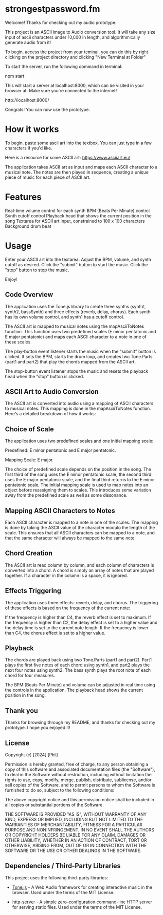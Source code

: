 # strongestpassword.fm

Welcome! Thanks for checking out my audio prototype.

This project is an ASCII image to Audio conversion tool. It will take any size input of ascii characters under 10,000 in length, and algorithmically generate audio from it!


To begin, access the project from your teminal. you can do this by right clicking on the project directory and clicking "New Terminal at Folder"


To start the server, run the following command in terminal:

npm start

This will start a server at localhost:8000, which can be visited in your browser at. Make sure you're connected to the internet!

http://localhost:8000/

Congrats! You can now use the prototype.

# How it works

To begin, paste some ascii art into the textbox. You can just type in a few characters if you'd like.

Here is a resource for some ASCII art:
https://www.asciiart.eu/

The application takes ASCII art as input and maps each ASCII character to a musical note. The notes are then played in sequence, creating a unique piece of music for each piece of ASCII art.

# Features
Real-time volume control for each synth
BPM (Beats Per Minute) control
Synth cutoff control
Playback head that shows the current position in the song
Textarea for ASCII art input, constrained to 100 x 100 characters
Background drum beat

# Usage
Enter your ASCII art into the textarea.
Adjust the BPM, volume, and synth cutoff as desired.
Click the "submit" button to start the music.
Click the "stop" button to stop the music.

Enjoy!

## Code Overview

The application uses the Tone.js library to create three synths (synth1, synth2, bassSynth) and three effects (reverb, delay, chorus). Each synth has its own volume control, and synth1 has a cutoff control.

The ASCII art is mapped to musical notes using the mapAsciiToNotes function. This function uses two predefined scales (E minor pentatonic and E major pentatonic) and maps each ASCII character to a note in one of these scales.

The play-button event listener starts the music when the "submit" button is clicked. It sets the BPM, starts the drum loop, and creates two Tone.Parts (part1 and part2) that play the chords mapped from the ASCII art.

The stop-button event listener stops the music and resets the playback head when the "stop" button is clicked.

## ASCII Art to Audio Conversion

The ASCII art is converted into audio using a mapping of ASCII characters to musical notes. This mapping is done in the mapAsciiToNotes function. Here's a detailed breakdown of how it works:

## Choice of Scale
The application uses two predefined scales and one initial mapping scale:

Predefined:
E minor pentatonic and E major pentatonic.

Mapping Scale:
E major.

The choice of predefined scale depends on the position in the song. The first third of the song uses the E minor pentatonic scale, the second third uses the E major pentatonic scale, and the final third returns to the E minor pentatonic scale. The initial mapping scale is used to map notes into an object before reassigning them to scales. This introduces some variation away from the predefined scale as well as some dissonance.

## Mapping ASCII Characters to Notes

Each ASCII character is mapped to a note in one of the scales. The mapping is done by taking the ASCII value of the character modulo the length of the scale. This ensures that all ASCII characters can be mapped to a note, and that the same character will always be mapped to the same note.

## Chord Creation
The ASCII art is read column by column, and each column of characters is converted into a chord. A chord is simply an array of notes that are played together. If a character in the column is a space, it is ignored.

## Effects Triggering
The application uses three effects: reverb, delay, and chorus. The triggering of these effects is based on the frequency of the current note:

If the frequency is higher than C4, the reverb effect is set to maximum.
If the frequency is higher than C2, the delay effect is set to a higher value and the delay time is set to the current note length.
If the frequency is lower than C4, the chorus effect is set to a higher value.

## Playback
The chords are played back using two Tone.Parts (part1 and part2). Part1 plays the first five notes of each chord using synth1, and part2 plays the next four notes using synth2. The bass synth plays the root note of each chord for four measures.

The BPM (Beats Per Minute) and volume can be adjusted in real time using the controls in the application. The playback head shows the current position in the song.

## Thank you

Thanks for browsing through my README, and thanks for checking out my prototype. I hope you enjoyed it!

## License

Copyright (c) [2024] [Phil]

Permission is hereby granted, free of charge, to any person obtaining a copy
of this software and associated documentation files (the "Software"), to deal
in the Software without restriction, including without limitation the rights
to use, copy, modify, merge, publish, distribute, sublicense, and/or sell
copies of the Software, and to permit persons to whom the Software is
furnished to do so, subject to the following conditions:

The above copyright notice and this permission notice shall be included in all
copies or substantial portions of the Software.

THE SOFTWARE IS PROVIDED "AS IS", WITHOUT WARRANTY OF ANY KIND, EXPRESS OR
IMPLIED, INCLUDING BUT NOT LIMITED TO THE WARRANTIES OF MERCHANTABILITY,
FITNESS FOR A PARTICULAR PURPOSE AND NONINFRINGEMENT. IN NO EVENT SHALL THE
AUTHORS OR COPYRIGHT HOLDERS BE LIABLE FOR ANY CLAIM, DAMAGES OR OTHER
LIABILITY, WHETHER IN AN ACTION OF CONTRACT, TORT OR OTHERWISE, ARISING FROM,
OUT OF OR IN CONNECTION WITH THE SOFTWARE OR THE USE OR OTHER DEALINGS IN THE
SOFTWARE.

## Dependencies / Third-Party Libraries

This project uses the following third-party libraries:

- [Tone.js](https://tonejs.github.io/) - A Web Audio framework for creating interactive music in the browser. Used under the terms of the MIT License.

- [http-server](https://github.com/http-party/http-server) - A simple zero-configuration command-line HTTP server for serving static files. Used under the terms of the MIT License.
